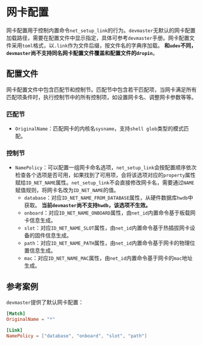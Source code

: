 # 网卡配置

网卡配置用于控制内置命令`net_setup_link`的行为。`devmaster`无默认的网卡配置加载路径，需要在配置文件中显示指定，具体可参考`devmaster`手册。网卡配置文件采用`toml`格式，以`.link`作为文件后缀，按文件名的字典序加载。 **和`udev`不同，`devmaster`尚不支持同名网卡配置文件覆盖和配置文件的`dropin`**。

## 配置文件

网卡配置文件中包含匹配节和控制节。匹配节中包含若干匹配项，当网卡满足所有匹配项条件时，执行控制节中的所有控制项，如设置网卡名、调整网卡参数等等。

### 匹配节

- `OriginalName`：匹配网卡的内核名`sysname`，支持`shell glob`类型的模式匹配。

### 控制节

- `NamePolicy`：可以配置一组网卡命名选项，`net_setup_link`会按配置顺序依次检查各个选项是否可用，如果找到了可用项，会将该选项对应的`property`属性赋给`ID_NET_NAME`属性。`net_setup_link`不会直接修改网卡名，需要通过`NAME`赋值规则，将网卡名改为`ID_NET_NAME`的值。
  - `database`：对应`ID_NET_NAME_FROM_DATABASE`属性，从硬件数据库`hwdb`中获取。 **当前`devmaster`尚不支持`hwdb`，该选项不生效。**
  - `onboard`：对应`ID_NET_NAME_ONBOARD`属性，由`net_id`内置命令基于板载网卡信息生成。
  - `slot`：对应`ID_NET_NAME_SLOT`属性，由`net_id`内置命令基于热插拔网卡设备的固件信息生成。
  - `path`：对应`ID_NET_NAME_PATH`属性，由`net_id`内置命令基于网卡的物理位置信息生成。
  - `mac`：对应`ID_NET_NAME_MAC`属性，由`net_id`内置命令基于网卡的`mac`地址生成。

## 参考案例

`devmaster`提供了默认网卡配置：

```toml
[Match]
OriginalName = "*"

[Link]
NamePolicy = ["database", "onboard", "slot", "path"]
```
